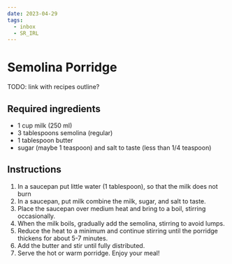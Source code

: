 ```yaml
---
date: 2023-04-29
tags:
  - inbox
  - SR_IRL
---
```


# Semolina Porridge

TODO: link with recipes outline?

## Required ingredients

- 1 cup milk (250 ml)
- 3 tablespoons semolina (regular)
- 1 tablespoon butter
- sugar (maybe 1 teaspoon) and salt to taste (less than 1/4 teaspoon)

## Instructions

1. In a saucepan put little water (1 tablespoon), so that the milk does not burn
2. In a saucepan, put milk combine the milk, sugar, and salt to taste.
3. Place the saucepan over medium heat and bring to a boil, stirring
   occasionally.
4. When the milk boils, gradually add the semolina, stirring to avoid lumps.
5. Reduce the heat to a minimum and continue stirring until the porridge
   thickens for about 5-7 minutes.
6. Add the butter and stir until fully distributed.
7. Serve the hot or warm porridge. Enjoy your meal!
